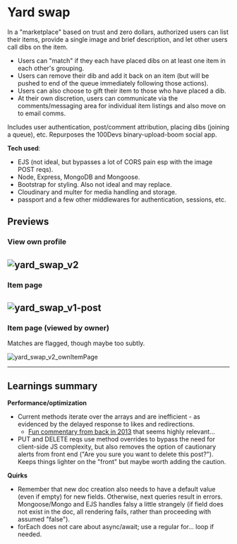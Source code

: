 # Yard swap

In a "marketplace" based on trust and zero dollars, authorized users can list their items, provide a single image and brief description, and let other users call dibs on the item.

- Users can "match" if they each have placed dibs on at least one item in each other's grouping.
- Users can remove their dib and add it back on an item (but will be pushed to end of the queue immediately following those actions).
- Users can also choose to gift their item to those who have placed a dib.
- At their own discretion, users can communicate via the comments/messaging area for individual item listings and also move on to email comms.

Includes user authentication, post/comment attribution, placing dibs (joining a queue), etc.
Repurposes the 100Devs binary-upload-boom social app.

**Tech used**:
- EJS (not ideal, but bypasses a lot of CORS pain esp with the image POST reqs).
- Node, Express, MongoDB and Mongoose.
- Bootstrap for styling. Also not ideal and may replace.
- Cloudinary and multer for media handling and storage. 
- passport and a few other middlewares for authentication, sessions, etc. 

## Previews
### **View own profile**

![yard_swap_v2](https://user-images.githubusercontent.com/102257735/196018949-e081609c-3895-44d4-83b4-d7b0e11c067e.png)
--- 
### **Item page**

![yard_swap_v1-post](https://user-images.githubusercontent.com/102257735/195973060-4ffa858d-9089-43af-8c24-10f06d7119ba.png)
---
### **Item page (viewed by owner)**
Matches are flagged, though maybe too subtly.

![yard_swap_v2_ownItemPage](https://user-images.githubusercontent.com/102257735/196018941-0c2c1010-0cef-4578-9208-f8bb8747a55f.png)

---

## Learnings summary
**Performance/optimization**
- Current methods iterate over the arrays and are inefficient - as evidenced by the delayed response to likes and redirections.
   - [Fun commentary from back in 2013](http://www.sarahmei.com/blog/2013/11/11/why-you-should-never-use-mongodb/) that seems highly relevant...
- PUT and DELETE reqs use method overrides to bypass the need for client-side JS complexity, but also removes the option of cautionary alerts from front end ("Are you sure you want to delete this post?"). Keeps things lighter on the "front" but maybe worth adding the caution.

**Quirks**
- Remember that new doc creation also needs to have a default value (even if empty) for new fields. Otherwise, next queries result in errors. Mongoose/Mongo and EJS handles falsy a little strangely (if field does not exist in the doc, all rendering fails, rather than proceeding with assumed "false").
- forEach does not care about async/await; use a regular for... loop if needed.
